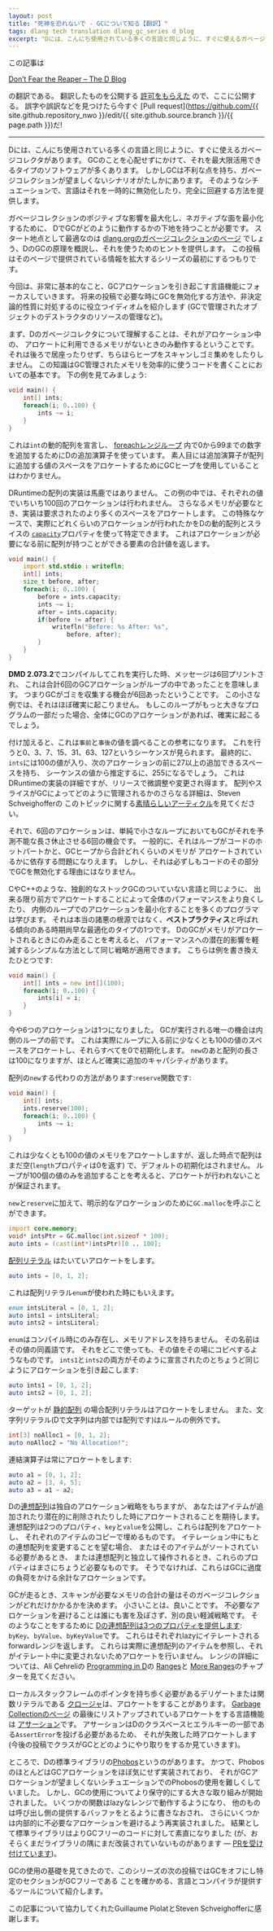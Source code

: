 ```yaml
---
layout: post
title: "死神を恐れないで - GCについて知る【翻訳】"
tags: dlang tech translation dlang_gc_series d_blog
excerpt: ‪"Dには、こんにち使用されている多くの言語と同じように、すぐに使えるガベージコレクタがあります。‬‪GCのことを心配せずにかけて、それを最大限活用できるタイプのソフトウェアが多くあります。‬しかしGCは不利な点を持ち、ガベージコレクションが望ましくないシナリオがたしかにあります。‬"
---
```


この記事は

[Don’t Fear the Reaper – The D Blog](http://dlang.org/blog/2017/03/20/dont-fear-the-reaper/)

の翻訳である。
翻訳したものを公開する
[許可をもらえた](http://dlang.org/blog/2017/03/20/dont-fear-the-reaper/#comment-1355)
ので、ここに公開する。
誤字や誤訳などを見つけたら今すぐ
[Pull request](https://github.com/{{ site.github.repository_nwo }}/edit/{{ site.github.source.branch }}/{{ page.path }})だ!

---

Dには、こんにち使用されている多くの言語と同じように、すぐに使えるガベージコレクタがあります。
GCのことを心配せずにかけて、それを最大限活用できるタイプのソフトウェアが多くあります。
しかしGCは不利な点を持ち、ガベージコレクションが望ましくないシナリオがたしかにあります。
そのようなシチュエーションで、言語はそれを一時的に無効化したり、完全に回避する方法を提供します。

ガベージコレクションのポジティブな影響を最大化し、ネガティブな面を最小化するために、
DでGCがどのように動作するかの下地を持つことが必要です。
スタート地点として最適なのは
[dlang.orgのガベージコレクションのページ](http://dlang.org/spec/garbage.html)
でしょう、DのGCの原理を概説し、それを使うためのヒントを提供します。
この投稿はそのページで提供されている情報を拡大するシリーズの最初にするつもりです。

今回は、非常に基本的なこと、GCアロケーションを引き起こす言語機能にフォーカスしていきます。
将来の投稿で必要な時にGCを無効化する方法や、非決定論的性質に対処するのに役立つイディオムを紹介します
(GCで管理されたオブジェクトのデストラクタのリソースの管理など)。

まず、Dのガベージコレクタについて理解することは、それがアロケーション中の、
アロケートに利用できるメモリがないときのみ動作するということです。
それは後ろで居座ったりせず、ちらほらヒープをスキャンしゴミ集めをしたりしません。
この知識はGC管理されたメモリを効率的に使うコードを書くことにおいての基本です。
下の例を見てみましょう:

```d
void main() {
    int[] ints;
    foreach(i; 0..100) {
        ints ~= i;
    }
}
```

これは`int`の動的配列を宣言し、
[foreachレンジループ](https://dlang.org/spec/statement.html#foreach-range-statement)
内で0から99までの数字を追加するためにDの追加演算子を使っています。
素人目には追加演算子が配列に追加する値のスペースをアロケートするためにGCヒープを使用していることはわかりません。

DRuntimeの配列の実装は馬鹿ではありません。
この例の中では、それぞれの値でいちいち100回のアロケーションは行われません。
さらなるメモリが必要なとき、実装は要求されたのより多くのスペースをアロケートします。
この特殊なケースで、実際にどれくらいのアロケーションが行われたかをDの動的配列とスライスの
[`capacity`](https://dlang.org/phobos/object.html#.capacity)プロパティを使って特定できます。
これはアロケーションが必要になる前に配列が持つことができる要素の合計値を返します。

```d
void main() {
    import std.stdio : writefln;
    int[] ints;
    size_t before, after;
    foreach(i; 0..100) {
        before = ints.capacity;
        ints ~= i;
        after = ints.capacity;
        if(before != after) {
            writefln("Before: %s After: %s",
                before, after);
        }
    }
}
```

**DMD 2.073.2**でコンパイルしてこれを実行した時、メッセージは6回プリントされ、
これは合計6回のGCアロケーションがループの中であったことを意味します。
つまりGCがゴミを収集する機会が6回あったということです。
この小さな例では、それはほぼ確実に起こりません。
もしこのループがもっと大きなプログラムの一部だった場合、全体にGCのアロケーションがあれば、確実に起こるでしょう。

付け加えると、これは`事前`と`事後`の値を調べることの参考になります。
これを行うと0、3、7、15、31、63、127というシーケンスが見られます。
最終的に、`ints`には100の値が入り、次のアロケーションの前に27以上の追加できるスペースを持ち、
シーケンスの値から推定するに、255になるでしょう。
これはDRuntimeの実装の詳細ですが、リリースで微調整や変更され得ます。
配列やスライスがGCによってどのように管理されるかのさらなる詳細は、Steven Schveighofferの
このトピックに関する[素晴らしいアーティクル](https://dlang.org/d-array-article.html)を見てください。

それで、6回のアロケーションは、単純で小さなループにおいてもGCがそれを予測不能な長さ休止させる6回の機会です。
一般的に、それはループがコードのホットパートかと、GCヒープから合計どれくらいのメモリが
アロケートされているかに依存する問題になりえます。
しかし、それは必ずしもコードのその部分でGCを無効化する理由にはなりません。

CやC++のような、独創的なストックGCのついていない言語と同じように、
出来る限り前方でアロケートすることによって全体のパフォーマンスをより良くしたり、
内側のループでのアロケーションを最小化することを多くのプログラマは学びます。
それは本当の諸悪の根源ではなく、**ベストプラクティス**と呼ばれる傾向のある時期尚早な最適化のタイプの1つです。
DのGCがメモリがアロケートされるときにのみ走ることを考えると、
パフォーマンスへの潜在的影響を軽減するシンプルな方法として同じ戦略が適用できます。
こちらは例を書き換えたひとつです:

```d
void main() {
    int[] ints = new int[](100);
    foreach(i; 0..100) {
        ints[i] = i;
    }
}
```

今や6つのアロケーションは1つになりました。
GCが実行される唯一の機会は内側のループの前です。
これは実際にループに入る前に少なくとも100の値のスペースをアロケートし、それらすべてを0で初期化します。
`new`のあと配列の長さは100になりますが、ほとんど確実に追加のキャパシティがあります。

配列の`new`する代わりの方法があります:`reserve`関数です:

```d
void main() {
    int[] ints;
    ints.reserve(100);
    foreach(i; 0..100) {
        ints ~= i;
    }
}
```

これは少なくとも100の値のメモリをアロケートしますが、返した時点で配列はまだ空(`length`プロパティは0を返す)
で、デフォルトの初期化はされません。
ループが100個の値のみを追加することを考えると、アロケートが行われないことが保証されます。

`new`と`reserve`に加えて、明示的なアロケーションのために`GC.malloc`を呼ぶことができます。

```d
import core.memory;
void* intsPtr = GC.malloc(int.sizeof * 100);
auto ints = (cast(int*)intsPtr)[0 .. 100];
```

[配列リテラル](https://dlang.org/spec/arrays.html#dynamic-arrays)
はたいていアロケートをします。

```d
auto ints = [0, 1, 2];
```

これは配列リテラル`enum`が使われた時にもいえます。

```d
enum intsLiteral = [0, 1, 2];
auto ints1 = intsLiteral;
auto ints2 = intsLiteral;
```

`enum`はコンパイル時にのみ存在し、メモリアドレスを持ちません。
その名前はその値の同義語です。
それをどこで使っても、その値をその場にコピペするようなものです。
`ints1`と`ints2`の両方がそのように宣言されたのとちょうど同じようにアロケーションを引き起こします:

```d
auto ints1 = [0, 1, 2];
auto ints2 = [0, 1, 2];
```

ターゲットが
[静的配列](http://dlang.org/spec/arrays.html#static-arrays)
の場合配列リテラルはアロケートをしません。
また、文字列リテラル(Dで文字列は内部では配列です)はルールの例外です。

```d
int[3] noAlloc1 = [0, 1, 2];
auto noAlloc2 = "No Allocation!";
```

連結演算子は常にアロケートをします:

```d
auto a1 = [0, 1, 2];
auto a2 = [3, 4, 5];
auto a3 = a1 ~ a2;
```

Dの[連想配列](https://dlang.org/spec/hash-map.html)は独自のアロケーション戦略をもちますが、
あなたはアイテムが追加されたり潜在的に削除されたりした時にアロケートされることを期待します。
連想配列は2つのプロパティ、`key`と`value`を公開し、これらは配列をアロケートし、
それぞれのアイテムのコピーで埋めるものです。
イテレーション中にもとの連想配列を変更することを望む場合、
またはそのアイテムがソートされている必要があるとき、
または連想配列と独立して操作されるとき、これらのプロパティはまさにちょうど必要なものです。
そうでなければ、これらはGCに過度の負荷をかける余計なアロケーションです。

GCが走るとき、スキャンが必要なメモリの合計の量はそのガベージコレクションがどれだけかかるかを決めます。
小さいことは、良いことです。
不必要なアロケーションを避けることは誰にも害を及ぼさず、別の良い軽減戦略です。
そのようなことをするために
[Dの連想配列は3つのプロパティを提供します](http://dlang.org/spec/hash-map.html#properties):
`byKey`、`byValue`、`byKeyValue`です。
これらはそれぞれlazyにイテレートされるforwardレンジを返します。
これらは実際に連想配列のアイテムを参照し、それがイテレート中に変更されないためアロケートを行いません。
レンジの詳細については、Ali Çehreliの
[Programming in D](http://ddili.org/ders/d.en/index.html)の
[Ranges](http://ddili.org/ders/d.en/ranges.html)と
[More Ranges](http://ddili.org/ders/d.en/ranges_more.html)のチャプターを見てください。

ローカルスタックフレームのポインタを持ち歩く必要があるデリゲートまたは関数リテラルである
[クロージャ](https://dlang.org/spec/function.html#closures)は、アロケートをすることがあります。
[Garbage Collectionのページ](http://dlang.org/spec/garbage.html)
の最後にリストアップされているアロケートをする言語機能は
[アサーション](http://dlang.org/spec/expression.html#AssertExpression)です。
アサーションはDのクラスベースヒエラルキーの一部である`AssertError`を投げる必要があるため、
それが失敗した時アロケートします(今後の投稿でクラスがGCとどのようにやり取りをするか見ていきます)。

ところで、Dの標準ライブラリの[Phobos](https://dlang.org/phobos/index.html)というのがあります。
かつて、PhobosのほとんどはGCアロケーションをほぼ気にせず実装されており、
それがGCアロケーションが望ましくないシチュエーションでのPhobosの使用を難しくしていました。
しかし、GCの使用についてより保守的にする大きな取り組みが開始されました。
いくつかの関数はlazyなレンジで動作するようになり、
他のものは呼び出し側の提供するバッファをとるように書きなおされ、
さらにいくつかは内部的に不必要なアロケーションを避けるよう再実装されました。
結果として標準ライブラリはよりGCフリーのコードに対して素直になりました
(が、おそらくまだライブラリの隅にまだ改装されていないものがあります
 — [PRを受け付けています](https://github.com/dlang/phobos))。

GCの使用の基礎を見てきたので、このシリーズの次の投稿ではGCをオフにし特定のセクションがGCフリーである
ことを確かめる、言語とコンパイラが提供するツールについて紹介します。

この記事について協力してくれたGuillaume PiolatとSteven Schveighofferに感謝します。